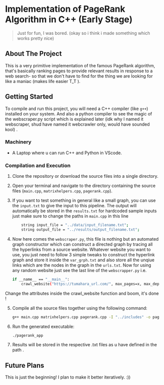# Implementation of PageRank Algorithm in C++ (Early Stage)

> Just for fun, I was bored. (okay so i think i made something which works pretty nice)

## About The Project

This is a very primitive implementation of the famous PageRank algorithm, that's basically ranking pages to provide relevant results in response to a web search- so that we don't have to find for the thing we are looking for like a maniac (makes life easier T_T ).

## Getting Started

To compile and run this project, you will need a C++ compiler (like `g++`) installed on your system. And also a python compiler to see the magic of the webscraper.py script which is explained later (idk why I named it webscraper, shud have named it webcrawler only, would have sounded kool) .

### Machinery

* A Laptop where u can run C++ and Python in VScode.

### Compilation and Execution

1.  Clone the repository or download the source files into a single directory.

2.  Open your terminal and navigate to the directory containing the source files (`main.cpp`, `matrixhelpers.cpp`, `pagerank.cpp`).

3.  If you want to test something in general like a small graph, you can use the `input.txt` to give the input to this pipeline. The output will automatically be stored in the `results.txt` for hardcoded sample inputs just make sure to change the paths in `main.cpp` in this line 
    ```bash
        string input_file = "../data/input_filename.txt";
        string output_file = "../results/output_filename.txt";
    ```

4.  Now here comes the `webscraper.py`, this file is nothing but an automated graph constructor which can construct a directed graph by tracing all the hyperlinks from a source website. Whatever website you want to use, you just need to follow 3 simple tweaks to construct the hyperlink graph and store it inside the `var_grph.txt` and also store all the unqiue links which are the nodes in the graph in the `urls.txt`. Now for using any random website just see the last line of the `webscrapper.py` i.e.
    ```bash
    if __name__ == "__main__":
        crawl_website("https://tumahara_url.com/", max_pages=x, max_depth=y)
    ```
Change the attributes inside the crawl_website function and boom, it's done !

5.  Compile all the source files together using the following command:
    ```bash
    g++ main.cpp matrixhelpers.cpp pagerank.cpp -I "../includes" -o pagerank_app
    ```

6.  Run the generated executable:
    ```bash
    ./pagerank_app
    ``` 
7.  Results will be stored in the respective .txt files as u have defined in the path .


## Future Plans

This is just the beginning! I plan to make it better iteratively. :))
